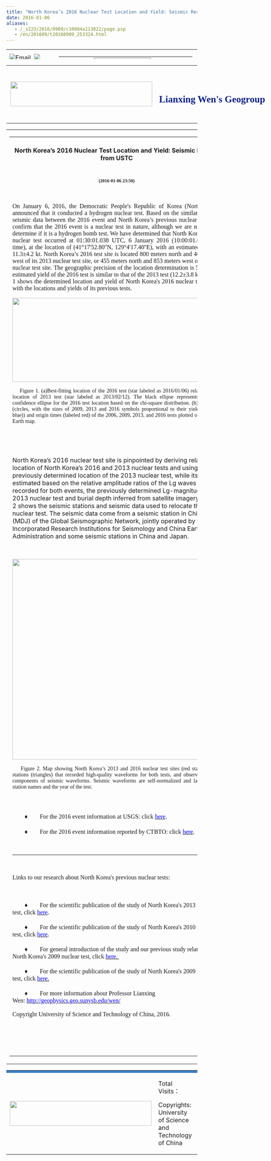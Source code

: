 ```yaml
---
title: "North Korea’s 2016 Nuclear Test Location and Yield: Seismic Results from USTC"
date: 2016-01-06
aliases:
   - /_s223/2016/0909/c10084a113822/page.psp
   - /en/201609/t20160909_253324.html
---
```

<link type="text/css" href="/_css/_system/system.css" rel="stylesheet"/>
<link type="text/css" href="/_upload/site/1/style/1/1.css" rel="stylesheet"/>
<link type="text/css" href="/_upload/site/00/df/223/style/28/28.css" rel="stylesheet"/>

<script language="javascript" src="/_js/jquery.min.js" sudy-wp-context="" sudy-wp-siteId="223"></script>
<script language="javascript" src="/_js/jquery.sudy.wp.visitcount.js"></script>
<link href="/_upload/tpl/00/d3/211/template211/res/style.css" rel="stylesheet" type="text/css" OLDSRC="/_upload/tpl/00/d3/211/template211/res/style.css" OLDID="22414" RELATED="1">
<style type="text/css">
<!--
.STYLE1 {color: #638fd8}
-->
</style>
</head>

<body>
<table width="1000" height="26" border="0" align="center" cellpadding="0" cellspacing="0" background="/_upload/tpl/00/d3/211/template211/res/index_01.gif" OLDSRC="/_upload/tpl/00/d3/211/template211/res/index_01.gif" OLDID="22389" RELATED="1">
<tr>
<td width="276" align="left">
<div id="head"><img src="/_upload/tpl/00/d3/211/template211/res/index_09.gif" class="img" OLDSRC="/_upload/tpl/00/d3/211/template211/res/index_09.gif" OLDID="22401" RELATED="1"><a href="http://email.ustc.edu.cn">Email</a>&nbsp;&nbsp;<img src="/_upload/tpl/00/d3/211/template211/res/index_09.gif" class="img" OLDSRC="/_upload/tpl/00/d3/211/template211/res/index_09.gif" OLDID="22401" RELATED="1"><a href="http://seis.ustc.edu.cn">Chinese Version </a></div>
</td>
<td width="724" align="right">
<table width="40%" border="0" cellspacing="0" cellpadding="0" align="right">
<tr>
<td width="24%" align="right" valign="middle"><img src="/_upload/tpl/00/d3/211/template211/res/index_02.gif" width="32" height="21" OLDSRC="/_upload/tpl/00/d3/211/template211/res/index_02.gif" OLDID="22402" RELATED="1"></td>
<td width="47%">
<form id="form1" name="form1" method="POST" action="/_web/search/doSearch.do?locale=zh_CN&amp;request_locale=zh_CN&amp;_p=YXM9MjIzJnQ9NTY0JmQ9NjMzOCZwPTEmbT1OJg__" target="_blank" onsubmit="if ($('#keyword').val() === '请输入关键字') { $('#keyword').val(''); }">
<label>
<input id="keyword" name="keyword" style="width: 150px" class="keyword" type="text" value="请输入关键字" onfocus="if (this.value === '请输入关键字') { this.value = ''; }" onblur="if (this.value === '') { this.value = '请输入关键字'; }">
</label>
<td>
                    <input name="btnsearch" class="search" type="submit" value="">
                </td>
</form>
</td>
</tr>
</table>
</td>
</tr>
</table>
<table width="1000" border="0" align="center" cellpadding="0" cellspacing="0">
<tr>
<td width="415" height="152" align="center" valign="middle" background="/_upload/tpl/00/d3/211/template211/res/index_02.jpg" OLDSRC="/_upload/tpl/00/d3/211/template211/res/index_02.jpg" OLDID="22390" RELATED="1"><img src="/_upload/tpl/00/d3/211/template211/res/index_01.png" width="374" height="65" OLDSRC="/_upload/tpl/00/d3/211/template211/res/index_01.png" OLDID="22404" RELATED="1"></td>
<td width="178" align="left" valign="middle" background="/_upload/tpl/00/d3/211/template211/res/index_10.gif" OLDSRC="/_upload/tpl/00/d3/211/template211/res/index_10.gif" OLDID="22391" RELATED="1">
<div style="position:absolute;width:552px;height:46px;z-index:1;font-family:'Times New Roman', Times, serif;font-size:25px;font-weight:800; color:#0e208a;">Lianxing Wen's Geogroup </div>
</td>
<td width="407" background="/_upload/tpl/00/d3/211/template211/res/index_01.jpg" OLDSRC="/_upload/tpl/00/d3/211/template211/res/index_01.jpg" OLDID="22392" RELATED="1">&nbsp;</td>
</tr>
</table>

<table width="1000" border="0" align="center" cellpadding="0" cellspacing="0" class="middlebg" style="word-wrap: break-word;">
<tr style="word-wrap: break-word;">
<td width="1000" align="left" valign="top" style="word-wrap: break-word;">
<div class="ejcontent" style="word-wrap: break-word;">
<table width="95%" border="0" align="center" cellpadding="0" cellspacing="0" style="word-wrap: break-word;">
<tr>
<td height="40" align="center"><h4><span frag="窗口1" portletmode="simpleArticleAttri">North Korea’s 2016 Nuclear Test Location and Yield: Seismic Results from USTC</span></h4></td>
</tr>
<tr style="word-wrap: break-word;">
<td align="left" class="cc" style="word-wrap: break-word;">
<span frag="窗口2" portletmode="simpleArticleAttri"><div class='wp_articlecontent'><div class="Custom_UnionStyle"><div class="Custom_UnionStyle" _fckxhtmljob="3"><p class="Custom_UnionStyle" _fckxhtmljob="3" style="text-align:center;"><span style="font-family:verdana;font-size:12px"><strong style="font-size:12px" _fckxhtmljob="3">(2016-01-06 23:50)</strong></span></p><p class="Custom_UnionStyle" _fckxhtmljob="3"><span style="font-family:verdana;">&nbsp;</span></p><p class="Custom_UnionStyle" _fckxhtmljob="3" style="text-align:justify;"><span style="font-family:verdana;"><span style="font-family:&quot;times new roman&quot;;">On January 6, 2016, the Democratic People&#39;s Republic of Korea (North Korea) announced that it conducted a hydrogen nuclear test. Based on the similarity of the seismic data between the 2016 event and North Korea’s previous nuclear tests, we confirm that the 2016 event is a nuclear test in nature, although we are not able to determine if it is a hydrogen bomb test. We have determined that North Korea’s 2016 nuclear test occurred at 01:30:01.038 UTC, 6 January 2016 (10:00:01.038 local time), at the location of (41°17&#39;52.80&#39;&#39;N, 129°4&#39;17.40&#39;&#39;E), with an estimated yield of 11.3±4.2 kt. North Korea’s 2016 test site is located 800 meters north and 400 meters west of its 2013 nuclear test site, or 455 meters north and 853 meters west of its 2009 nuclear test site. The geographic precision of the location determination is 50 m. The estimated yield of the 2016 test is similar to that of the 2013 test (12.2±3.8 kt). Figure 1 shows the determined location and yield of North Korea&#39;s 2016 nuclear test, along with the locations and yields of its previous tests.</span></span></p>

<p class="Custom_UnionStyle" _fckxhtmljob="3"><span style="font-family:verdana;"><a href="solution.jpg" target="_blank" oldsrc="/en/nk-nuclear-test-20160106/solution.jpg" uploadpic="solution.jpg" _fcksavedurl="/en/nk-nuclear-test-20160106/solution.jpg"><img style="border-left-width:0px;border-right-width:0px;border-bottom-width:0px;border-top-width:0px" src="/en/nk-nuclear-test-20160106/solution.jpg" width="550" height="221" oldsrc="/en/nk-nuclear-test-20160106/solution.jpg" _fcksavedurl="/en/nk-nuclear-test-20160106/solution.jpg" /></a></span></p><p class="Custom_UnionStyle" _fckxhtmljob="3" style="text-align:justify;"><span style="font-family:verdana;font-size:14px">&nbsp;&nbsp;&nbsp;&nbsp;<span style="font-size:14px;font-family:&quot;times new roman&quot;;">Figure 1. (a)Best-fitting location of the 2016 test (star labeled as 2016/01/06) relative to the location of 2013 test (star labeled as 2013/02/12). The black ellipse represents the 95% confidence ellipse for the 2016 test location based on the chi-square distribution. (b) Locations (circles, with the sizes of 2009, 2013 and 2016&nbsp;symbols proportional to their yields (labeled blue)) and origin times (labeled red) of the 2006, 2009, 2013, and 2016 tests plotted on a Google Earth map.</span></span></p><p class="Custom_UnionStyle" _fckxhtmljob="3" style="text-align:justify;"><span style="font-family:&quot;times new roman&quot;;">&nbsp;</span></p><p class="Custom_UnionStyle" _fckxhtmljob="3" style="text-align:justify;"><span style="font-family:&quot;times new roman&quot;;">&nbsp;&nbsp;&nbsp;&nbsp;

North Korea’s 2016 nuclear test site is pinpointed by deriving relative location of North Korea’s 2016 and 2013 nuclear tests and using the previously determined location of the 2013 nuclear test, while its yield is estimated based on the relative amplitude ratios of the Lg waves recorded for both events, the previously determined Lg-magnitude of 2013 nuclear test and burial depth inferred from satellite imagery. Figure 2 shows the seismic stations and seismic data used to relocate the nuclear test. The seismic data come from a seismic station in China (MDJ) of the Global Seismographic Network, jointly operated by the Incorporated Research Institutions for Seismology and China Earthquake Administration and some seismic stations in China and Japan.

 </span></p><p class="Custom_UnionStyle" _fckxhtmljob="3" style="text-align:justify;"><span style="font-family:&quot;times new roman&quot;;">&nbsp;</span></p><p class="Custom_UnionStyle" _fckxhtmljob="3" style="text-align:justify;"><a href="data.jpg" target="_blank" _fckxhtmljob="3" oldsrc="/en/nk-nuclear-test-20160106/data.jpg" uploadpic="data.jpg" _fcksavedurl="/en/nk-nuclear-test-20160106/data.jpg"><span style="font-family:verdana;"><img style="border-left-width:0px;border-right-width:0px;border-bottom-width:0px;border-top-width:0px" src="/en/nk-nuclear-test-20160106/data.jpg" width="550" height="528" _fckxhtmljob="3" oldsrc="/en/nk-nuclear-test-20160106/data.jpg" _fcksavedurl="/en/nk-nuclear-test-20160106/data.jpg" /></span></a></p><p class="Custom_UnionStyle" _fckxhtmljob="3" style="text-align:justify;"><span style="font-size:14px;font-family:&quot;times new roman&quot;;">&nbsp;&nbsp;&nbsp;&nbsp;Figure 2. Map showing North Korea’s 2013 and 2016 nuclear test sites (red star), seismic stations (triangles) that recorded high-quality waveforms for both tests, and observed vertical components of seismic waveforms. Seismic waveforms are self-normalized and labeled with station names and the year of the test.</span></p>

 <p class="Custom_UnionStyle" _fckxhtmljob="3" style="text-align:left;"><span style="font-family:&quot;times new roman&quot;;">　　&nbsp;</span></p><p class="Custom_UnionStyle" _fckxhtmljob="3" style="text-align:justify;"><span style="font-family:&quot;times new roman&quot;;">　　♦　　For the 2016 event information at USGS:&nbsp;click
 </span><a href="http://earthquake.usgs.gov/earthquakes/eventpage/us10004bnm#general_summary"_fckxhtmljob="3" _fcksavedurl="http://earthquake.usgs.gov/earthquakes/eventpage/us10004bnm#general_summary"><span style="color:#0000ff;font-family:&quot;times new roman&quot;;">here</span></a><span style="font-family:&quot;times new roman&quot;;">.&nbsp; </span></p><p class="Custom_UnionStyle" _fckxhtmljob="3" style="text-align:justify;"><span style="font-family:verdana;"><span style="font-family:&quot;times new roman&quot;;">　　♦　　For&nbsp;the 2016 event information&nbsp;reported by CTBTO: click&nbsp;</span><span style="color:#0000ff;"><a href="http://www.ctbto.org/press-centre/press-releases/2016/ctbto-executive-secretary-lassina-zerbo-on-the-unusual-seismic-event-detected-in-the-democratic-peoples-republic-of-korea/" _fckxhtmljob="3" _fcksavedurl="http://www.ctbto.org/press-centre/press-releases/2016/ctbto-executive-secretary-lassina-zerbo-on-the-unusual-seismic-event-detected-in-the-democratic-peoples-republic-of-korea/"><span style="color:#0000ff;font-family:&quot;times new roman&quot;;">here</span></a><span style="color:#000000;font-family:&quot;times new roman&quot;;">.</span></span></span></p><p class="Custom_UnionStyle" _fckxhtmljob="3" style="text-align:justify;"><span style="color:#0000ff;"></span><span style="font-family:&quot;times new roman&quot;;">&nbsp;</span></p><p class="Custom_UnionStyle" _fckxhtmljob="3" style="text-align:justify;"><span style="font-family:verdana;"></span></p><hr /><p><span style="font-family:verdana;"></span></p><p class="Custom_UnionStyle"><span style="font-family:&quot;times new roman&quot;;">&nbsp;</span></p><p class="Custom_UnionStyle"><span style="font-family:&quot;times new roman&quot;;">Links to our research about North Korea&#39;s previous nuclear tests:</span></p><p class="Custom_UnionStyle"><span style="font-family:&quot;times new roman&quot;;">&nbsp;</span></p><p class="Custom_UnionStyle"><span style="font-family:&quot;times new roman&quot;;">　　♦　　For the scientific publication of the study of North Korea&#39;s 2013 nuclear test, click </span><a href="http://222.195.83.195/wen/Reprints/ZhangWen13GRL.pdf" _fcksavedurl="http://222.195.83.195/wen/Reprints/ZhangWen13GRL.pdf"><span style="color:#0000ff;font-family:&quot;times new roman&quot;;">here</span></a><span style="font-family:&quot;times new roman&quot;;">.</span></p><p class="Custom_UnionStyle"><span style="font-family:&quot;times new roman&quot;;">　　♦　　For the scientific publication of the study of North Korea&#39;s 2010 nuclear test, click </span><a href="http://srl.geoscienceworld.org/content/early/2014/11/13/02201401170.full" _fcksavedurl="http://srl.geoscienceworld.org/content/early/2014/11/13/02201401170.full"><span style="color:#0000ff;font-family:&quot;times new roman&quot;;">here</span></a><span style="font-family:&quot;times new roman&quot;;">.</span></p><p class="Custom_UnionStyle"><span style="font-family:&quot;times new roman&quot;;">　　♦　　For general introduction of the study and our previous study related to North Korea&#39;s 2009 nuclear test, click&nbsp;</span><a href="http://geophysics.geo.sunysb.edu/wen/NK/index_2009.html" _fcksavedurl="http://geophysics.geo.sunysb.edu/wen/NK/index_2009.html"><span style="font-family:verdana;"><span style="color:#0000ff;font-family:&quot;times new roman&quot;;">here</span><span style="font-family:&quot;times new roman&quot;;">.&nbsp;</span></span></a><span style="font-family:verdana;"></span></p><p class="Custom_UnionStyle"><span style="font-family:&quot;times new roman&quot;;">　　♦　　For the scientific publication of the study of North Korea&#39;s 2009 nuclear test, click&nbsp;</span><a href="http://srl.geoscienceworld.org/cgi/content/extract/81/1/26" _fcksavedurl="http://srl.geoscienceworld.org/cgi/content/extract/81/1/26"><span style="font-family:verdana;"><span style="color:#0000ff;font-family:&quot;times new roman&quot;;">here</span><span style="font-family:&quot;times new roman&quot;;">.</span></span></a><span style="font-family:verdana;"></span></p><p class="Custom_UnionStyle"><span style="font-family:&quot;times new roman&quot;;">　　♦　　For more information about Professor Lianxing Wen:&nbsp;</span><a href="http://geophysics.geo.sunysb.edu/wen/" _fcksavedurl="http://geophysics.geo.sunysb.edu/wen/"><span style="color:#0000ff;font-family:&quot;times new roman&quot;;">http://geophysics.geo.sunysb.edu/wen/</span></a><span style="font-family:&quot;times new roman&quot;;">&nbsp;<br /><br />Copyright&nbsp;University of Science and Technology of China, 2016.</span></p><p><br /></p></div></div></div></span>
<div >


<br/>
</div></td>
</tr>
<tr>
<td height="25" align="center" valign="middle" class="up"></td>
</tr>
</table>
</div></td>
</tr>
</table>

<table width="1000" border="0" align="center" cellpadding="0" cellspacing="0" class="subright">
<tr>
<td height="3" colspan="2" bgcolor="#387FC6"></td>
</tr>
<tr>
<td width="451" height="100" align="center" valign="middle"><img src="/_upload/tpl/00/d3/211/template211/res/index_01.png" width="374" height="65" OLDSRC="/_upload/tpl/00/d3/211/template211/res/index_01.png" OLDID="22404" RELATED="1"></td>
<td width="539" align="left" valign="middle" style="padding-left:10px; line-height:20px;"><p>Total Visits：
        <script src="http://infoapache.ustc.edu.cn/wcm_count/wcm_count_server.php?siteID=269" ignoreapd="1"></script>
        &nbsp; </p>
  <p>Copyrights: University of Science and Technology of China</p></td>
</tr>
</table>

</body>
</html>
 <img src="/_visitcount?siteId=223&type=3&articleId=113822" style="display:none" width="0" height="0"></img>
